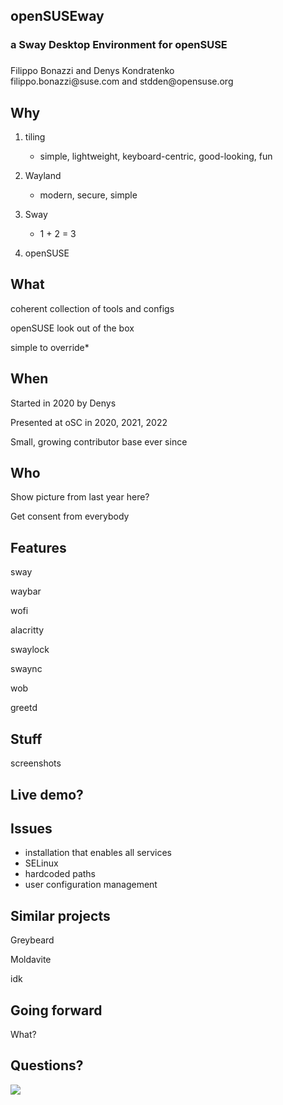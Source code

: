 <section data-background="img/hexagons.png" data-background-size="100%"
            data-background-position="50% 110%">
    <h1>openSUSEway</h1>
    <h3>a Sway Desktop Environment for openSUSE</h3>
    <h3></h3>
    <div class="title-name">Filippo Bonazzi and Denys Kondratenko</div>
    <div class="title-mail">filippo.bonazzi@suse.com and stdden@opensuse.org</div>
</section>



## Why

1. tiling
   - simple, lightweight, keyboard-centric, good-looking, fun

1. Wayland
   - modern, secure, simple

1. Sway
   - 1 + 2 = 3

1. openSUSE


## What

coherent collection of tools and configs

openSUSE look out of the box

simple to override*


## When

Started in 2020 by Denys

Presented at oSC in 2020, 2021, 2022

Small, growing contributor base ever since


## Who

Show picture from last year here?

Get consent from everybody



## Features

sway

waybar

wofi

alacritty

swaylock

swaync

wob

greetd


## Stuff

screenshots


## Live demo?



## Issues

- installation that enables all services
- SELinux
- hardcoded paths
- user configuration management



## Similar projects

Greybeard

Moldavite

idk



## Going forward

What?



## Questions?
<p><img src="img/chameleon.svg" style="max-height:300px;"></p>
